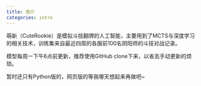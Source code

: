 ```yaml
---
title: 简介
categories: intro
---
```


萌新（CuteRookie）是模拟斗技翻牌的人工智能，主要用到了MCTS与深度学习的相关技术，训练集来自最近四周的各服前100名阴阳师的斗技对战记录。

模型每周一下午6点前更新，推荐使用GitHub clone下来，以省去手动更新的烦琐。

暂时还只有Python版的，网页版的等我哪天想起来再做吧~

